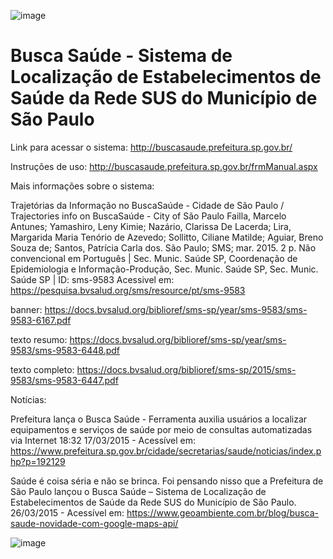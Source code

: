 ![image](https://github.com/user-attachments/assets/49c7c398-038e-4c6d-a8cc-8164769c458f)


# Busca Saúde - Sistema de Localização de Estabelecimentos de Saúde da Rede SUS do Município de São Paulo

Link para acessar o sistema: http://buscasaude.prefeitura.sp.gov.br/

Instruções de uso: http://buscasaude.prefeitura.sp.gov.br/frmManual.aspx

Mais informações sobre o sistema:

Trajetórias da Informação no BuscaSaúde - Cidade de São Paulo / Trajectories info on BuscaSaúde - City of São Paulo
Failla, Marcelo Antunes; Yamashiro, Leny Kimie; Nazário, Clarissa De Lacerda; Lira, Margarida Maria Tenório de Azevedo; Sollitto, Ciliane Matilde; Aguiar, Breno Souza de; Santos, Patrícia Carla dos.
São Paulo; SMS; mar. 2015. 2 p.
Não convencional em Português | Sec. Munic. Saúde SP, Coordenação de Epidemiologia e Informação-Produção, Sec. Munic. Saúde SP, Sec. Munic. Saúde SP | ID: sms-9583
Acessivel em: https://pesquisa.bvsalud.org/sms/resource/pt/sms-9583

banner: https://docs.bvsalud.org/biblioref/sms-sp/year/sms-9583/sms-9583-6167.pdf

texto resumo: https://docs.bvsalud.org/biblioref/sms-sp/year/sms-9583/sms-9583-6448.pdf

texto completo: https://docs.bvsalud.org/biblioref/sms-sp/2015/sms-9583/sms-9583-6447.pdf


Notícias:

Prefeitura lança o Busca Saúde - Ferramenta auxilia usuários a localizar equipamentos e serviços de saúde por meio de consultas automatizadas via Internet
18:32 17/03/2015 - Acessível em: https://www.prefeitura.sp.gov.br/cidade/secretarias/saude/noticias/index.php?p=192129

Saúde é coisa séria e não se brinca. Foi pensando nisso que a Prefeitura de São Paulo lançou o Busca Saúde – Sistema de Localização de Estabelecimentos de Saúde da Rede SUS do Município de São Paulo.
26/03/2015 - Acessível em: https://www.geoambiente.com.br/blog/busca-saude-novidade-com-google-maps-api/

![image](https://github.com/gisa-ceinfo-sms-sp/BuscaSaude/assets/75272641/00595410-5553-47ab-a303-9c7cc794fbd4)





